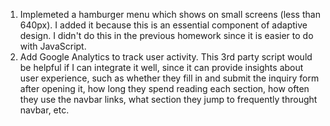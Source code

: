 1. Implemeted a hamburger menu which shows on small screens (less than 640px). I added it because this is an essential component of adaptive design. I didn't do this in the previous homework since it is easier to do with JavaScript.
2. Add Google Analytics to track user activity. This 3rd party script would be helpful if I can integrate it well, since it can provide insights about user experience, such as whether they fill in and submit the inquiry form after opening it, how long they spend reading each section, how often they use the navbar links, what section they jump to frequently throught navbar, etc.
